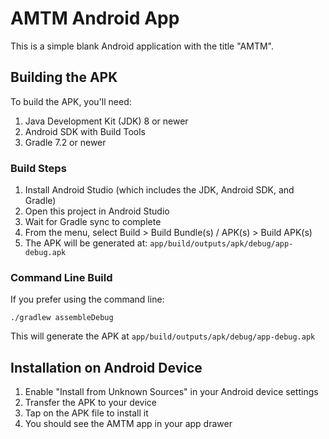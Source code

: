 # AMTM Android App

This is a simple blank Android application with the title "AMTM".

## Building the APK

To build the APK, you'll need:

1. Java Development Kit (JDK) 8 or newer
2. Android SDK with Build Tools
3. Gradle 7.2 or newer

### Build Steps

1. Install Android Studio (which includes the JDK, Android SDK, and Gradle)
2. Open this project in Android Studio
3. Wait for Gradle sync to complete
4. From the menu, select Build > Build Bundle(s) / APK(s) > Build APK(s)
5. The APK will be generated at: `app/build/outputs/apk/debug/app-debug.apk`

### Command Line Build

If you prefer using the command line:

```
./gradlew assembleDebug
```

This will generate the APK at `app/build/outputs/apk/debug/app-debug.apk`

## Installation on Android Device

1. Enable "Install from Unknown Sources" in your Android device settings
2. Transfer the APK to your device
3. Tap on the APK file to install it
4. You should see the AMTM app in your app drawer 